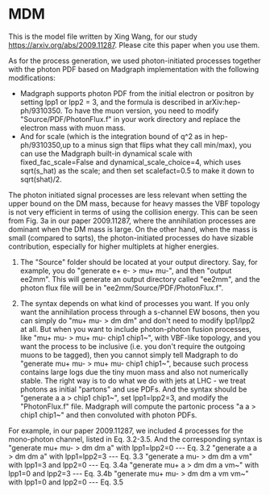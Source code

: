 # MDM
This is the model file written by Xing Wang, for our study https://arxiv.org/abs/2009.11287. Please cite this paper when you use them. 

As for the process generation, we used photon-initiated processes together with the photon PDF based on Madgraph implementation with the following modifications: 
- Madgraph supports photon PDF from the initial electron or positron by setting lpp1 or lpp2 = 3, and the formula is described in arXiv:hep-ph/9310350. To have the muon version, you need to modify "Source/PDF/PhotonFlux.f" in your work directory and replace the electron mass with muon mass. 
- And for scale (which is the integration bound of q^2 as in hep-ph/9310350,up to a minus sign that flips what they call min/max), you can use the Madgraph built-in dynamical scale with fixed_fac_scale=False and dynamical_scale_choice=4, which uses sqrt(s_hat) as the scale; and then set scalefact=0.5 to make it down to sqrt(shat)/2.

The photon initiated signal processes are less relevant when setting the upper bound on the DM mass, because for heavy masses the VBF topology is not very efficient in terms of using the collision energy. This can be seen from Fig. 3a in our paper 2009.11287, where the annihilation processes are dominant when the DM mass is large. On the other hand, when the mass is small (compared to sqrts), the photon-initiated processes do have sizable contribution, especially for higher multiplets at higher energies.


1. The "Source" folder should be located at your output directory. Say, for example, you do "generate e+ e- > mu+ mu-", and then "output ee2mm". This will generate an output directory called "ee2mm", and the photon flux file will be in "ee2mm/Source/PDF/PhotonFlux.f".

2. The syntax depends on what kind of processes you want. If you only want the annihilation process through a s-channel EW bosons, then you can simply do "mu+ mu- > dm dm" and don't need to modify lpp1/lpp2 at all. 
But when you want to include photon-photon fusion processes, like "mu+ mu- > mu+ mu- chip1 chip1~", with VBF-like topology, and you want the process to be inclusive (i.e. you don't require the outgoing muons to be tagged), then you cannot simply tell Madgraph to do "generate mu+ mu- > mu+ mu- chip1 chip1~", because such process contains large logs due the tiny muon mass and also not numerically stable. The right way is to do what we do with jets at LHC - we treat photons as initial "partons" and use PDFs. And the syntax should be "generate a a > chip1 chip1~", set lpp1=lpp2=3, and modify the "PhotonFlux.f" file. Madgraph will compute the partonic process "a a > chip1 chip1~" and then convoluted with photon PDFs.

For example, in our paper 2009.11287, we included 4 processes for the mono-photon channel, listed in Eq. 3.2-3.5. And the corresponding syntax is 
"generate mu+ mu- > dm dm a" with lpp1=lpp2=0 --- Eq. 3.2
"generate a a > dm dm a" with lpp1=lpp2=3 --- Eq. 3.3
"generate a mu- > dm dm a vm" with lpp1=3 and lpp2=0 --- Eq. 3.4a
"generate mu+ a > dm dm a vm~" with lpp1=0 and lpp2=3 --- Eq. 3.4b
"generate mu+ mu- > dm dm a vm vm~" with lpp1=0 and lpp2=0 --- Eq. 3.5
